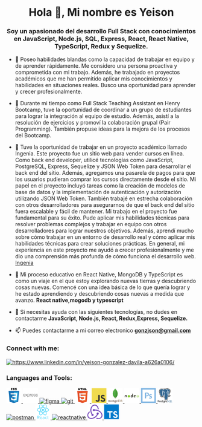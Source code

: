 <h1 align="center">Hola 👋, Mi nombre es Yeison</h1>
<h3 align="center">Soy un apasionado del desarrollo Full Stack con conocimientos en JavaScript, Node.js, SQL, Express, React, React Native, TypeScript, Redux y Sequelize.</h3>

- 👋  Poseo habilidades blandas como la capacidad de trabajar en equipo y de aprender rápidamente. Me considero una persona proactiva y comprometida con mi trabajo. Además, he trabajado en proyectos académicos que me han permitido aplicar mis conocimientos y habilidades en situaciones reales. Busco una oportunidad para aprender y crecer profesionalmente.

- 💫 Durante mi tiempo como Full Stack Teaching Assistant en Henry Bootcamp, tuve la oportunidad de coordinar a un grupo de estudiantes para lograr la integración al equipo de estudio. Además, asistí a la resolución de ejercicios y promoví la colaboración grupal (Pair Programming). También propuse ideas para la mejora de los procesos del Bootcamp.

- 🔭  Tuve la oportunidad de trabajar en un proyecto académico llamado Ingenia. Este proyecto fue un sitio web para vender cursos en línea. Como back end developer, utilicé tecnologías como JavaScript, PostgreSQL, Express, Sequelize y JSON Web Token para desarrollar el back end del sitio. Además, agregamos una pasarela de pagos para que los usuarios pudieran comprar los cursos directamente desde el sitio.
 Mi papel en el proyecto incluyó tareas como la creación de modelos de base de datos y la implementación de autenticación y autorización utilizando JSON Web Token. También trabajé en estrecha colaboración con otros desarrolladores para asegurarnos de que el back end del sitio fuera escalable y fácil de mantener.
 Mi trabajo en el proyecto fue fundamental para su éxito. Pude aplicar mis habilidades técnicas para resolver problemas complejos y trabajar en equipo con otros desarrolladores para lograr nuestros objetivos. Además, aprendí mucho sobre cómo trabajar en un entorno de desarrollo real y cómo aplicar mis habilidades técnicas para crear soluciones prácticas.
 En general, mi experiencia en este proyecto me ayudó a crecer profesionalmente y me dio una comprensión más profunda de cómo funciona el desarrollo web. [Ingenia](https://estasingenia.com/)

- 🌱 Mi proceso educativo en React Native, MongoDB y TypeScript es como un viaje en el que estoy explorando nuevas tierras y descubriendo cosas nuevas. Comencé con una idea básica de lo que quería lograr y he estado aprendiendo y descubriendo cosas nuevas a medida que avanzo. **React native,mogodb y typescript**

- 💬 Si necesitas ayuda con las siguientes tecnologías, no dudes en contactarme **JavaScript, Node.js, React, Redux,Express, Sequelize.**

- 📫 Puedes contactarme a mi correo electronico **gonzjson@gmail.com**

<h3 align="left">Connect with me:</h3>
<p align="left">
<a href="https://linkedin.com/in/yeison-gonzalez-davila-a626a0106/" target="blank"><img align="center" src="https://raw.githubusercontent.com/rahuldkjain/github-profile-readme-generator/master/src/images/icons/Social/linked-in-alt.svg" alt="https://www.linkedin.com/in/yeison-gonzalez-davila-a626a0106/" height="30" width="40" /></a>
</p>

<h3 align="left">Languages and Tools:</h3>
<p align="left"> <a href="https://www.w3schools.com/css/" target="_blank" rel="noreferrer"> <img src="https://raw.githubusercontent.com/devicons/devicon/master/icons/css3/css3-original-wordmark.svg" alt="css3" width="40" height="40"/> </a> <a href="https://expressjs.com" target="_blank" rel="noreferrer"> <img src="https://raw.githubusercontent.com/devicons/devicon/master/icons/express/express-original-wordmark.svg" alt="express" width="40" height="40"/> </a> <a href="https://www.figma.com/" target="_blank" rel="noreferrer"> <img src="https://www.vectorlogo.zone/logos/figma/figma-icon.svg" alt="figma" width="40" height="40"/> </a> <a href="https://git-scm.com/" target="_blank" rel="noreferrer"> <img src="https://www.vectorlogo.zone/logos/git-scm/git-scm-icon.svg" alt="git" width="40" height="40"/> </a> <a href="https://www.w3.org/html/" target="_blank" rel="noreferrer"> <img src="https://raw.githubusercontent.com/devicons/devicon/master/icons/html5/html5-original-wordmark.svg" alt="html5" width="40" height="40"/> </a> <a href="https://developer.mozilla.org/en-US/docs/Web/JavaScript" target="_blank" rel="noreferrer"> <img src="https://raw.githubusercontent.com/devicons/devicon/master/icons/javascript/javascript-original.svg" alt="javascript" width="40" height="40"/> </a> <a href="https://www.mongodb.com/" target="_blank" rel="noreferrer"> <img src="https://raw.githubusercontent.com/devicons/devicon/master/icons/mongodb/mongodb-original-wordmark.svg" alt="mongodb" width="40" height="40"/> </a> <a href="https://nodejs.org" target="_blank" rel="noreferrer"> <img src="https://raw.githubusercontent.com/devicons/devicon/master/icons/nodejs/nodejs-original-wordmark.svg" alt="nodejs" width="40" height="40"/> </a> <a href="https://www.photoshop.com/en" target="_blank" rel="noreferrer"> <img src="https://raw.githubusercontent.com/devicons/devicon/master/icons/photoshop/photoshop-line.svg" alt="photoshop" width="40" height="40"/> </a> <a href="https://www.postgresql.org" target="_blank" rel="noreferrer"> <img src="https://raw.githubusercontent.com/devicons/devicon/master/icons/postgresql/postgresql-original-wordmark.svg" alt="postgresql" width="40" height="40"/> </a> <a href="https://postman.com" target="_blank" rel="noreferrer"> <img src="https://www.vectorlogo.zone/logos/getpostman/getpostman-icon.svg" alt="postman" width="40" height="40"/> </a> <a href="https://reactjs.org/" target="_blank" rel="noreferrer"> <img src="https://raw.githubusercontent.com/devicons/devicon/master/icons/react/react-original-wordmark.svg" alt="react" width="40" height="40"/> </a> <a href="https://reactnative.dev/" target="_blank" rel="noreferrer"> <img src="https://reactnative.dev/img/header_logo.svg" alt="reactnative" width="40" height="40"/> </a> <a href="https://redux.js.org" target="_blank" rel="noreferrer"> <img src="https://raw.githubusercontent.com/devicons/devicon/master/icons/redux/redux-original.svg" alt="redux" width="40" height="40"/> </a> <a href="https://www.typescriptlang.org/" target="_blank" rel="noreferrer"> <img src="https://raw.githubusercontent.com/devicons/devicon/master/icons/typescript/typescript-original.svg" alt="typescript" width="40" height="40"/> </a> </p>